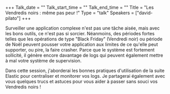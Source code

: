 +++
Talk_date = ""
Talk_start_time = ""
Talk_end_time = ""
Title = "Les Vendredis noirs : même pas peur !"
Type = "talk"
Speakers = ["david-pilato"]
+++

Surveiller une application complexe n'est pas une tâche aisée, mais avec les bons outils, ce n'est pas si sorcier.
Néanmoins, des périodes fortes telles que les opérations de type "Black Friday" (Vendredi noir) ou période de Noël peuvent pousser votre application aux limites de ce qu'elle peut supporter, ou pire, la faire crasher.
Parce que le système est fortement sollicité, il génère encore davantage de logs qui peuvent également mettre à mal votre système de supervision.

Dans cette session, j'aborderai les bonnes pratiques d'utilisation de la suite Elastic pour centraliser et monitorer vos logs. Je partagerai également avec vous quelques trucs et astuces pour vous aider à passer sans souci vos Vendredis noirs !
